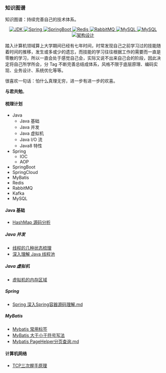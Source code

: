 ### 知识图谱

知识图谱：持续完善自己的技术体系。

<p align="center">
  <a href="">
    <img src="https://img.shields.io/badge/Java-brightgreen" alt="JDK">
  </a>
  <a href="">
    <img src="https://img.shields.io/badge/Spring-green" alt="Spring">
  </a>
  <a href="">
    <img src="https://img.shields.io/badge/SpringBoot-yellowgreen" alt="SpringBoot">
  </a>
  <a href="">
    <img src="https://img.shields.io/badge/Redis-orange" alt="Redis">
  </a>
  <a href="">
    <img src="https://img.shields.io/badge/RabbitMQ-red" alt="RabbitMQ">
  </a>
    <a href="">
    <img src="https://img.shields.io/badge/MyBatis-blue" alt="MySQL">
  </a>
  <a href="">
    <img src="https://img.shields.io/badge/MySQL-blue" alt="MySQL">
  </a>
  <a href="">
    <img src="https://img.shields.io/badge/架构设计-green" alt="架构设计">
  </a>
</p>



踏入计算机领域算上大学期间已经有七年时间，时常发现自己之前学习过的技能随着时间的推移，发生或多或少的遗忘，而技能的学习往往根据工作的需要而一直是零散的学习，所以一直会处于感觉自己会，实际又说不出来自己会的阶段，因此决定将自己所学所会，分 Tag 不断完善总结成体系，风格不限于底层原理、编码实现、业务设计、系统优化等等。

很喜欢一句话：怕什么真理无穷，进一步有进一步的欢喜。

**与君共勉**。

#### 梳理计划

* Java
  * Java 基础
  * Java 并发
  * Java 虚拟机
  * Java I/O 流
  * Java8 特性
* Spring
  * IOC
  * AOP
* SpringBoot
* SpringCloud
* MyBatis
* Redis
* RabbitMQ
* Kafka
* MySQL

#### Java 基础

*  [HashMap 源码分析](https://github.com/liuenci/knowledge_graph/blob/main/notes/Java%20%E5%9F%BA%E7%A1%80/Java8%20HashMap%20%E6%BA%90%E7%A0%81%E5%88%86%E6%9E%90.md) 

##### Java  并发

* [线程的几种状态梳理](https://github.com/liuenci/knowledge_graph/blob/main/notes/Java%20%E5%B9%B6%E5%8F%91/%E7%BA%BF%E7%A8%8B%20%E7%BA%BF%E7%A8%8B%E7%9A%84%E5%87%A0%E7%A7%8D%E7%8A%B6%E6%80%81.md) 
* [深入理解 Java 线程池](https://github.com/liuenci/knowledge_graph/blob/main/notes/Java%20%E5%B9%B6%E5%8F%91/%E7%BA%BF%E7%A8%8B%E6%B1%A0%20%E6%B1%A0%E5%8C%96%E6%80%9D%E6%83%B3%E7%9A%84%E6%A0%B8%E5%BF%83%E4%B8%8A%E4%B8%8B%E6%96%87.md) 

##### Java 虚拟机

*  [虚拟机的内存区域](https://github.com/liuenci/knowledge_graph/blob/main/notes/Java%20%E8%99%9A%E6%8B%9F%E6%9C%BA/Java%20%E8%99%9A%E6%8B%9F%E6%9C%BA%E7%9A%84%E5%86%85%E5%AD%98%E5%8C%BA%E5%9F%9F.md) 

##### Spring

*  [Spring 深入Spring容器源码理解.md](https://github.com/liuenci/knowledge_graph/blob/main/notes/Spring/Spring%20%E6%B7%B1%E5%85%A5Spring%E5%AE%B9%E5%99%A8%E6%BA%90%E7%A0%81%E7%90%86%E8%A7%A3.md) 

##### MyBatis

*  [Mybatis 常用标签](https://github.com/liuenci/knowledge_graph/blob/main/notes/MyBatis/Mybatis%20%E5%B8%B8%E7%94%A8%E6%A0%87%E7%AD%BE.md) 
*  [MyBatis 大于小于符号写法](https://github.com/liuenci/knowledge_graph/blob/main/notes/MyBatis/MyBatis%20%E5%A4%A7%E4%BA%8E%E5%B0%8F%E4%BA%8E%E7%AC%A6%E5%8F%B7%E5%86%99%E6%B3%95.md) 
*  [Mybatis PageHelper分页查询.md](https://github.com/liuenci/knowledge_graph/blob/main/notes/MyBatis/Mybatis%20PageHelper%E5%88%86%E9%A1%B5%E6%9F%A5%E8%AF%A2.md) 

#### 计算机网络

*  [TCP三次握手原理](https://github.com/liuenci/knowledge_graph/blob/main/notes/%E8%AE%A1%E7%AE%97%E6%9C%BA%E7%BD%91%E7%BB%9C/%E7%BD%91%E7%BB%9C%20TCP%E4%B8%89%E6%AC%A1%E6%8F%A1%E6%89%8B.md) 
